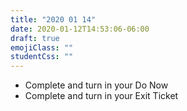 ```yaml
---
title: "2020 01 14"
date: 2020-01-12T14:53:06-06:00
draft: true
emojiClass: ""
studentCss: ""
---
```


- Complete and turn in your Do Now
- Complete and turn in your Exit Ticket